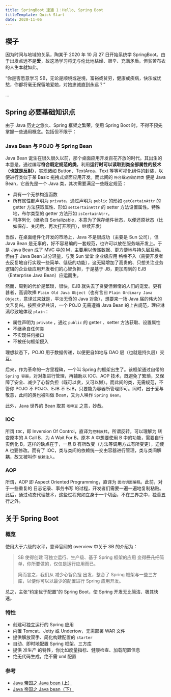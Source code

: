 ```yaml
---
title: SpringBoot 速通 1：Hello, Spring Boot
titleTemplate: Quick Start
date: 2020-11-06
---
```


## 楔子

因为时间与地域的关系，陶某于 2020 年 10 月 27 日开始系统学 SpringBoot。由于出发点远不是**爱**，故这场学习将无与伦比地枯燥、艰辛、充满矛盾。但贫苦布衣的人生本就如此。

“你是否愿意学习 SB，无论是顺境或逆境，富裕或贫穷，健康或疾病，快乐或忧愁，你都将毫无保留地爱她，对她忠诚直到永远？”

...

## Spring 必要基础知识点

由于 Java 历史之悠久、Spring 框架之繁荣，使用 Spring Boot 时，不得不预先掌握一些通用概念。包括但不限于：

### Java Bean 与 POJO 与 Spring Bean

Java Bean 诞生在很久很久以前，那个桌面应用开发百花齐放的时代。其出生的本意是，通过编写**符合既定规范的类**，利用**运行时可以读取到类全部属性的技术（也就是反射）**，实现诸如 Button、TextArea、Text 等等可视化组件的封装，以便进行类似于某 Basic 拖拽式桌面应用开发。而此间的 `符合既定规范的类` 便是 Java Bean，它首先是一个 Java 类，其次需要满足一些既定规范：

- 具有一个无参构造函数
- 所有属性都声明为 `private`，通过声明为 `public` 的形如 `getCertainAttr` 的 getter 方法获取属性、形如 `setCertainAttr` 的 setter 方法设置属性。特殊地，布尔类型的 getter 方法形如 `isCertainAtrr`。
- 可序列化（继承自 Serializable，本意为了保存组件状态，以便还原状态（比如保存、关闭后，再次打开项目），继续开发）

当然，在桌面组件化开发的市场上，Java 不是很成功（主要是 Sun 公司），但 Java Bean 是无辜的，好不容易编的一套规范，也许可以放在服务端开发上。于是 Java Bean 成了 MVC 中的 M，主要用以传递数据、更方便地与持久层互动。但由于 Java Bean 过分轻量，与我 Sun 堂堂 企业级应用 格格不入（需要开发者去反复地自行实现一些简单、低级的功能），这无疑增加了高贵的、只想关注业务逻辑的企业级应用开发者们的心智负担，于是基于 JB，更加周到的 EJB（Enterprise Java Bean）应运而生。

然而，周到的代价是繁琐，很快，EJB 就失去了贪婪但懒惰的人们的宠爱。更有甚者，高调吹捧 `Plain Old Java Object`（也有言曰 `Plain Ordinary Java Object`，意译过来就是，平淡无奇的 Java 对象），想要来一场 Java 届的伟大的文艺复兴。按照业界共识，一个 POJO 无需遵循 Java Bean 的上古规范，理应淋漓尽致地体现 `plain`：

- 属性声明为 `private` ，通过 `public` 的 getter 、setter 方法获取、设置属性
- 不继承自任何类
- 不实现任何接口
- 不被任何框架侵入

理想状态下，POJO 用于数据传递，以便更自如地与 DAO 层（也就是持久层）交互。

后来，作为革命的一方里程碑，一个叫 Spring 的框架出生了。该框架通过自带的 `Spring 容器`，对对象进行管理，再辅助以 IOC、AOP 技术，既避免了繁琐，又保障了安全、减少了心智负担（既可以贪，又可以懒）。而此间的类，无需规范，不管你 POJO 不 POJO、EJB 不 EJB，只要能为容器所管理即可。同时，出于爱与敬意，此间的类也被叫做 Bean，又为人唤作 `Spring Bean`。

此外，Java 世界的 Bean 取其 `咖啡豆` 之意，妙哉。

### IOC

所谓 `IOC`，即 Inversion Of Control，直译为`控制反转`。所谓反转，可以理解为 转变原本的 A Call B，为 A Wait For B。原本 A 中想要使用 B 中的功能，需要自行实例化 B，这样的缺点在于，一旦 B 有所改变（方法等调用方式有所变更），迫使 A 也要修改。而有了 IOC，类与类间的依赖统一交由容器进行管理，类与类间解耦，故又被叫作 `依赖注入`。

### AOP

所谓，AOP 即 Aspect Oriented Programming，直译为 `面向切面编程`。此前，对于一些重复的 日志记录、事务书写 的过程，开发者们需要一遍一遍地复制粘贴。此后，通过动态代理技术，这些过程宛如立身于一个切面，不在三界之中，独善五行之外。

## 关于 Spring Boot

### 概览

使用大于六级的水平，意译官网的 overview 中关于 SB 的介绍为：

> SB 使得创建 可独立运行、生产级、基于 Spring 框架的应用 变得~~巨几把~~简单，你所要做的，仅仅是运行应用而已。
>
> 简而言之，我们从 减少心智负担 出发，整合了 Spring 框架与一些三方库，以便你可以以最少的配置进行 Spring 应用开发。

总之，主张“约定优于配置”的 Spring Boot，使 Spring 开发无比简洁、极其快速。

### 特性

- 创建可独立运行的 Spring 应用
- 内置 Tomcat、Jetty 或 Undertow，无需部署 WAR 文件
- 提供解放双手、简化构建配置的 `starter`
- 自动、即时地配置 Spring 框架、三方库
- 提供 准生产 的特性，你比如度量指标、健康检查、加载配置信息
- 绝无代码生成，绝不需 xml 配置

### 参考

- [Java 帝国之 Java bean (上）](https://mp.weixin.qq.com/s?__biz=MzAxOTc0NzExNg==&mid=2665513115&idx=1&sn=da30cf3d3f163d478748fcdf721b6414#rd)
- [Java 帝国之 Java bean（下）](https://mp.weixin.qq.com/s?__biz=MzAxOTc0NzExNg==&mid=2665513118&idx=1&sn=487fefb8fa7efd59de6f37043eb21799#rd)
